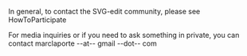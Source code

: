 In general, to contact the SVG-edit community, please see HowToParticipate

For media inquiries or if you need to ask something in private, you can contact marclaporte --at-- gmail --dot-- com

